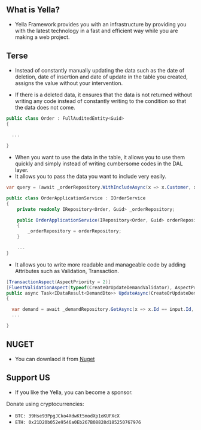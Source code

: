 ## What is Yella?

* Yella Framework provides you with an infrastructure by providing you with the latest technology in a fast and efficient way while you are making a web project.

## Terse

* Instead of constantly manually updating the data such as the date of deletion, date of insertion and date of update in the table you created, assigns the value without your intervention.

* If there is a deleted data, it ensures that the data is not returned without writing any code instead of constantly writing to the condition so that the data does not come.

```c#
public class Order : FullAuditedEntity<Guid> 
{
    
  ...

}
```

* When you want to use the data in the table, it allows you to use them quickly and simply instead of writing cumbersome codes in the DAL layer.
* It allows you to pass the data you want to include very easily.
```c#
var query = (await _orderRepository.WithIncludeAsync(x => x.Customer, x => x.SalesRepresentative));
```

```c#
public class OrderApplicationService : IOrderService
{
    private readonly IRepository<Order, Guid> _orderRepository;

    public OrderApplicationService(IRepository<Order, Guid> orderRepository)
    {
        _orderRepository = orderRepository;
    }

    ...
}
```
* It allows you to write more readable and manageable code by adding Attributes such as Validation, Transaction.
```c#
[TransactionAspect(AspectPriority = 2)]
[FluentValidationAspect(typeof(CreateOrUpdateDemandValidator), AspectPriority = 1)]
public async Task<IDataResult<DemandDto>> UpdateAsync(CreateOrUpdateDemandDto input)
{

  var demand = await _demandRepository.GetAsync(x => x.Id == input.Id, x => x.DemandSalesRepresentatives);
  ...

}
```

## NUGET

* You can downlaod it from [Nuget](https://www.nuget.org/profiles/yigitozbek)



## Support US

* If you like the Yella, you can become a sponsor.

Donate using cryptocurrencies:
- ```BTC: 39Hse93PpgJCko4XdwKt5modXp1oKUFXcX```
- ```ETH: 0x21D20b052e9546a0Eb267B08828d185250767976```






